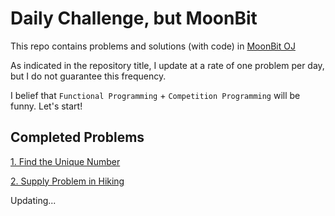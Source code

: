 # Daily Challenge, but MoonBit

This repo contains problems and solutions (with code) in [MoonBit OJ](https://oj.moonbitlang.com/problems])

As indicated in the repository title, I update at a rate of one problem per day, but I do not guarantee this frequency.

I belief that `Functional Programming` + `Competition Programming` will be funny. Let's start!

## Completed Problems

[1. Find the Unique Number](solution/solution.md#1-find-the-unique-number)

[2. Supply Problem in Hiking](solution/solution.md#2-supply-problem-in-hiking)

Updating...
